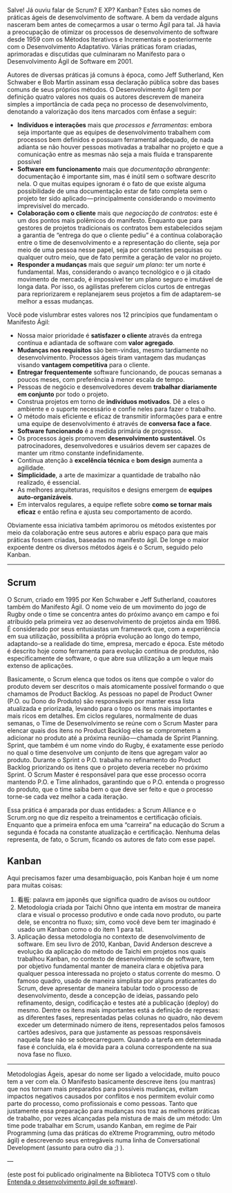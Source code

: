 Salve! Já ouviu falar de Scrum? E XP? Kanban? Estes são nomes de práticas ágeis de desenvolvimento de software. A bem da verdade alguns nasceram bem antes de começarmos a usar o termo Ágil para tal. Já havia a preocupação de otimizar os processos de desenvolvimento de software desde 1959 com os Métodos Iterativos e Incrementais e posteriormente com o Desenvolvimento Adaptativo. Várias práticas foram criadas, aprimoradas e discutidas que culminaram no Manifesto para o Desenvolvimento Ágil de Software em 2001.

Autores de diversas práticas já comuns à época, como Jeff Sutherland, Ken Schwaber e Bob Martin assinam essa declaração pública sobre das bases comuns de seus próprios métodos. O Desenvolvimento Ágil tem por definição quatro valores nos quais os autores descrevem de maneira simples a importância de cada peça no processo de desenvolvimento, denotando a valorização dos itens marcados com ênfase a seguir:

* **Indivíduos e interações** mais que *processos e ferramentas*: embora seja importante que as equipes de desenvolvimento trabalhem com processos bem definidos e possuam ferramental adequado, de nada adianta se não houver pessoas motivadas a trabalhar no projeto e que a comunicação entre as mesmas não seja a mais fluída e transparente possível
* **Software em funcionamento** mais que *documentação abrangente*: documentação é importante sim, mas é inútil sem o software descrito nela. O que muitas equipes ignoram é o fato de que existe alguma possibilidade de uma documentação estar de fato completa sem o projeto ter sido aplicado — principalmente considerando o movimento imprevisível do mercado.
* **Colaboração com o cliente** mais que *negociação de contratos*: este é um dos pontos mais polêmicos do manifesto. Enquanto que para gestores de projetos tradicionais os contratos bem estabelecidos sejam a garantia de “entrega do que o cliente pediu” é a contínua colaboração entre o time de desenvolvimento e a representação do cliente, seja por meio de uma pessoa nesse papel, seja por constantes pesquisas ou qualquer outro meio, que de fato permite a geração de valor no projeto.
* **Responder a mudanças** mais que *seguir um plano*: ter um norte é fundamental. Mas, considerando o avanço tecnológico e o já citado movimento de mercado, é impossível ter um plano seguro e imutável de longa data. Por isso, os agilistas preferem ciclos curtos de entregas para repriorizarem e replanejarem seus projetos a fim de adaptarem-se melhor a essas mudanças.

Você pode vislumbrar estes valores nos 12 princípios que fundamentam o Manifesto Ágil:

* Nossa maior prioridade é **satisfazer o cliente** através da entrega contínua e adiantada de software com **valor agregado**.
* **Mudanças nos requisitos** são bem-vindas, mesmo tardiamente no desenvolvimento. Processos ágeis tiram vantagem das mudanças visando **vantagem competitiva** para o cliente.
* **Entregar frequentemente** software funcionando, de poucas semanas a poucos meses, com preferência à menor escala de tempo.
* Pessoas de negócio e desenvolvedores devem **trabalhar diariamente em conjunto** por todo o projeto.
* Construa projetos em torno de **indivíduos motivados**. Dê a eles o ambiente e o suporte necessário e confie neles para fazer o trabalho.
* O método mais eficiente e eficaz de transmitir informações para e entre uma equipe de desenvolvimento é através de **conversa face a face**.
* **Software funcionando** é a medida primária de progresso.
* Os processos ágeis promovem **desenvolvimento sustentável**. Os patrocinadores, desenvolvedores e usuários devem ser capazes de manter um ritmo constante indefinidamente.
* Contínua atenção à **excelência técnica** e **bom design** aumenta a agilidade.
* **Simplicidade**, a arte de maximizar a quantidade de trabalho não realizado, é essencial.
* As melhores arquiteturas, requisitos e designs emergem de **equipes auto-organizáveis**.
* Em intervalos regulares, a equipe reflete sobre **como se tornar mais eficaz** e então refina e ajusta seu comportamento de acordo.

Obviamente essa iniciativa também aprimorou os métodos existentes por meio da colaboração entre seus autores e abriu espaço para que mais práticas fossem criadas, baseadas no manifesto ágil. De longe o maior expoente dentre os diversos métodos ágeis é o Scrum, seguido pelo Kanban.

---

## Scrum
O Scrum, criado em 1995 por Ken Schwaber e Jeff Sutherland, coautores também do Manifesto Ágil. O nome veio de um movimento do jogo de Rugby onde o time se concentra antes do próximo avanço em campo e foi atribuído pela primeira vez ao desenvolvimento de projetos ainda em 1986. É considerado por seus entusiastas um framework que, com a experiência em sua utilização, possibilita a própria evolução ao longo do tempo, adaptando-se a realidade do time, empresa, mercado e época. Este método é descrito hoje como ferramenta para evolução contínua de produtos, não especificamente de software, o que abre sua utilização a um leque mais extenso de aplicações.

Basicamente, o Scrum elenca que todos os itens que compõe o valor do produto devem ser descritos o mais atomicamente possível formando o que chamamos de Product Backlog. As pessoas no papel de Product Owner (P.O. ou Dono do Produto) são responsáveis por manter essa lista atualizada e priorizada, levando para o topo os itens mais importantes e mais ricos em detalhes. Em ciclos regulares, normalmente de duas semanas, o Time de Desenvolvimento se reúne com o Scrum Master para elencar quais dos itens no Product Backlog eles se comprometem a adicionar no produto até a próxima reunião — chamada de Sprint Planning. Sprint, que também é um nome vindo do Rugby, é exatamente esse período no qual o time desenvolve um conjunto de itens que agregam valor ao produto. Durante o Sprint o P.O. trabalha no refinamento do Product Backlog priorizando os itens que o projeto deveria receber no próximo Sprint. O Scrum Master é responsável para que esse processo ocorra mantendo P.O. e Time alinhados, garantindo que o P.O. entenda o progresso do produto, que o time saiba bem o que deve ser feito e que o processo torne-se cada vez melhor a cada iteração.

Essa prática é amparada por duas entidades: a Scrum Alliance e o Scrum.org no que diz respeito a treinamentos e certificação oficiais. Enquanto que a primeira enfoca em uma “carreira” na educação do Scrum a segunda é focada na constante atualização e certificação. Nenhuma delas representa, de fato, o Scrum, ficando os autores de fato com esse papel.

## Kanban
Aqui precisamos fazer uma desambiguação, pois Kanban hoje é um nome para muitas coisas:

1. 看板: palavra em japonês que significa quadro de avisos ou outdoor
2. Metodologia criada por Taichi Ohno que intenta em mostrar de maneira clara e visual o processo produtivo e onde cada novo produto, ou parte dele, se encontra no fluxo; sim, como você deve bem ter imaginado é usado um Kanban como o do item 1 para tal.
3. Aplicação dessa metodologia no contexto de desenvolvimento de software. Em seu livro de 2010, Kanban, David Anderson descreve a evolução da aplicação do método de Taichi em projetos nos quais trabalhou
Kanban, no contexto de desenvolvimento de software, tem por objetivo fundamental manter de maneira clara e objetiva para qualquer pessoa interessada no projeto o status corrente do mesmo. O famoso quadro, usado de maneira simplista por alguns praticantes do Scrum, deve apresentar de maneira tabular todo o processo de desenvolvimento, desde a concepção de ideias, passando pelo refinamento, design, codificação e testes até a publicação (deploy) do mesmo. Dentre os itens mais importantes está a definição de represas: as diferentes fases, representadas pelas colunas no quadro, não devem exceder um determinado número de itens, representados pelos famosos cartões adesivos, para que justamente as pessoas responsáveis naquela fase não se sobrecarreguem. Quando a tarefa em determinada fase é concluída, ela é movida para a coluna correspondente na sua nova fase no fluxo.

---

Metodologias Ágeis, apesar do nome ser ligado a velocidade, muito pouco tem a ver com ela. O Manifesto basicamente descreve itens (ou mantras) que nos tornam mais preparados para possíveis mudanças, evitam impactos negativos causados por conflitos e nos permitem evoluir como parte do processo, como profissionais e como pessoas. Tanto que justamente essa preparação para mudanças nos traz as melhores práticas de trabalho, por vezes alcançadas pela mistura de mais de um método: Um time pode trabalhar em Scrum, usando Kanban, em regime de Pair Programming (uma das práticas do eXtreme Programming, outro método ágil) e descrevendo seus entregáveis numa linha de Conversational Development (assunto para outro dia ;) ).

—

(este post foi publicado originalmente na Biblioteca TOTVS com o título [Entenda o desenvolvimento ágil de software](https://www.totvs.com/biblioteca/artigos/metodologia-agil)).
